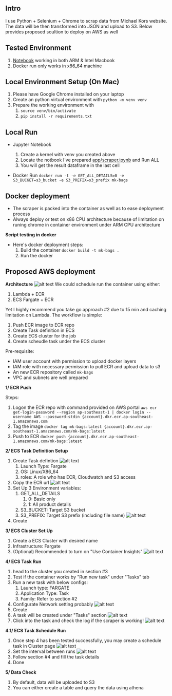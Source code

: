 ## Intro
I use Python + Selenium + Chrome to scrap data from Michael Kors website. The data will be then transformed into JSON and upload to S3. Below provides proposed soultion to deploy on AWS as well

## Tested Environment
1. [Notebook](app/scraper.ipynb) working in both ARM & Intel Macbook
2. Docker run only works in x86_64 machine

## Local Environment Setup (On Mac)
1. Please have Google Chrome installed on your laptop
2. Create an python virtual environment with `python -m venv venv` 
3. Prepare the working environment with 
   1. `source venv/bin/activate`
   2. `pip install -r requirements.txt`

## Local Run
- Jupyter Notebook
  1.  Create a kernel with venv you created above
  2.  Locate the notbook I've prepared [app/scraper.ipynb](app/scraper.ipynb) and Run ALL
  3.  You will get the result dataframe in the last cell

- Docker Run
  `docker run -t -e GET_ALL_DETAILS=0 -e S3_BUCKET=s3_bucket -e S3_PREFIX=s3_prefix mk-bags`

## Docker deployment
- The scraper is packed into the container as well as to ease deployment process
- Always deploy or test on x86 CPU architecture because of limitation on runing chrome in container environment under ARM CPU architecture

**Script testing in docker**
- Here's docker deployment steps:
  1. Build the container `docker build -t mk-bags .`
  2. Run the docker

## Proposed AWS deployment
**Architecture**
![alt text](<src/NF Test.drawio.svg>)
We could schedule run the container using either:
  1. Lambda + ECR
  2. ECS Fargate + ECR

Yet I highly recommend you take go approach #2 due to 15 min and caching limitation on Lambda.  The workflow is simple:
   1. Push ECR image to ECR repo
   2. Create Task definition in ECS
   3. Create ECS cluster for the job
   4. Create scheudle task under the ECS cluster

Pre-requisite:
- IAM user account with permission to upload docker layers
- IAM role with necessary permission to pull ECR and upload data to s3
- An new ECR repository called `mk-bags`
- VPC and subnets are well prepared

**1/ ECR Push**

Steps:
1. Logon the ECR repo with command provided on AWS portal `aws ecr get-login-password --region ap-southeast-1 | docker login --username AWS --password-stdin {account}.dkr.ecr.ap-southeast-1.amazonaws.com`
2. Tag the image `docker tag mk-bags:latest {account}.dkr.ecr.ap-southeast-1.amazonaws.com/mk-bags:latest`
3. Push to ECR `docker push {account}.dkr.ecr.ap-southeast-1.amazonaws.com/mk-bags:latest`

**2/ ECS Task Definition Setup**

1. Create Task defintion ![alt text](src/ecs-task-def-1.png)
   1. Launch Type: Fargate
   2. OS: Linux/X86_64
   3. roles: A role who has ECR, Cloudwatch and S3 access
2. Copy the ECR url ![alt text](src/ecs-task-def-2.png)
3. Set Up 3 Environment variables:
   1. GET_ALL_DETAILS
      1. 0: Basic only
      2. 1: All product details
   2. S3_BUCKET: Target S3 bucket
   3. S3_PREFIX: Target S3 prefix (including file name)
   ![alt text](src/ecs-task-def-3.png)
4. Create


**3/ ECS Cluster Set Up**

1. Create a ECS Cluster with desired name
2. Infrastructure: Fargate
3. (Optional) Recommended to turn on "Use Container Insights"
![alt text](src/ecs-cluster.png)


**4/ ECS Task Run**

1. head to the cluster you created in section #3
2. Test if the container works by "Run new task" under "Tasks" tab
3. Run a new task with below configs:
   1. Launch type: FARGATE
   2. Application Type: Task
   3. Family: Refer to section #2
4. Configurate Network setting probably
   ![alt text](src/ecs-run-task.png)
5. Create
6. A task will be created under "Tasks" section 
   ![alt text](src/ecs-task.png)
7. Click into the task and check the log if the scraper is working!
   ![alt text](src/ecs-task-log.png)


**4.1/ ECS Task Schedule Run**

1. Once step 4 has been tested successfully, you may create a schedule task in Cluster page
   ![alt text](src/ecs-schedule.png)
2. Set the interval between runs ![alt text](src/ecs-schedule-1.png)
3. Follow section #4 and fill the task details
4. Done

**5/ Data Check**

1. By default, data will be uploaded to S3
2. You can either create a table and query the data using athena
